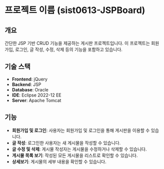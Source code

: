# 프로젝트 이름 (sist0613-JSPBoard)

## 개요
간단한 JSP 기반 CRUD 기능을 제공하는 게시판 프로젝트입니다. 이 프로젝트는 회원가입, 로그인, 글 작성, 수정, 삭제 등의 기능을 포함하고 있습니다.

## 기술 스택
- **Frontend**: jQuery
- **Backend**: JSP
- **Database**: Oracle
- **IDE**: Eclipse 2022-12 EE
- **Server**: Apache Tomcat

## 기능
- **회원가입 및 로그인**: 사용자는 회원가입 및 로그인을 통해 게시판을 이용할 수 있습니다.
- **글 작성**: 로그인한 사용자는 새 게시물을 작성할 수 있습니다.
- **글 수정 및 삭제**: 게시물 작성자는 게시물을 수정하거나 삭제할 수 있습니다.
- **게시물 목록 보기**: 작성된 모든 게시물을 리스트로 확인할 수 있습니다.
- **상세보기**: 게시물의 세부 내용을 확인할 수 있습니다.
